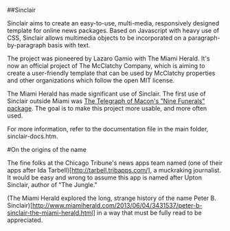 ##Sinclair

Sinclair aims to create an easy-to-use, multi-media, responsively designed template for online news packages. Based on Javascript with heavy use of CSS, Sinclair allows multimedia objects to be incorporated on a paragraph-by-paragraph basis with text.

The project was pioneered by Lazaro Gamio with The Miami Herald. It's now an official project of The McClatchy Company, which is aiming to create a user-friendly template that can be used by McClatchy properties and other organizations which follow the open MIT license.

The Miami Herald has made significant use of Sinclair. The first use of Sinclair outside Miami was [The Telegraph of Macon's "Nine Funerals" package](http://www.macon.com/static/media/projects/nine-funerals/). The goal is to make this project more usable, and more often used.

For more information, refer to the documentation file in the main folder, sinclair-docs.htm.

#On the origins of the name

The fine folks at the Chicago Tribune's news apps team named (one of their apps after Ida Tarbell)[http://tarbell.tribapps.com/], a muckraking journalist. It would be easy and wrong to assume this app is named after Upton Sinclair, author of "The Jungle."

(The Miami Herald explored the long, strange history of the name Peter B. Sinclair)[http://www.miamiherald.com/2013/06/04/3431537/peter-b-sinclair-the-miami-herald.html] in a way that must be fully read to be appreciated.